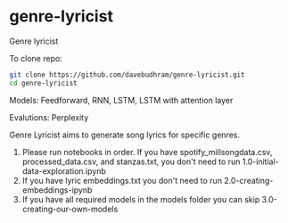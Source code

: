 # genre-lyricist

Genre lyricist

To clone repo:
```bash
git clone https://github.com/davebudhram/genre-lyricist.git
cd genre-lyricist
```

Models: Feedforward, RNN, LSTM, LSTM with attention layer

Evalutions: Perplexity

Genre Lyricist aims to generate song lyrics for specific genres.
 
1. Please run notebooks in order.
If you have spotify_millsongdata.csv, processed_data.csv, and stanzas.txt, you don't need to run 1.0-initial-data-exploration.ipynb
2. If you have lyric embeddings.txt you don't need to run 2.0-creating-embeddings-ipynb
3. If you have all required models in the models folder you can skip 3.0-creating-our-own-models